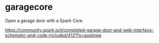 garagecore
==========

Open a garage door with a Spark Core

https://community.spark.io/t/completed-garage-door-and-web-interface-schematic-and-code-included/4121?u=austinpe
